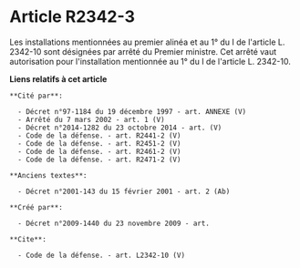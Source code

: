 # Article R2342-3

Les installations mentionnées au premier alinéa et au 1° du I de l'article L. 2342-10 sont désignées par arrêté du Premier
ministre. Cet arrêté vaut autorisation pour l'installation mentionnée au 1° du I de l'article L. 2342-10.

**Liens relatifs à cet article**

	**Cité par**:

	  - Décret n°97-1184 du 19 décembre 1997 - art. ANNEXE (V)
	  - Arrêté du 7 mars 2002 - art. 1 (V)
	  - Décret n°2014-1282 du 23 octobre 2014 - art. (V)
	  - Code de la défense. - art. R2441-2 (V)
	  - Code de la défense. - art. R2451-2 (V)
	  - Code de la défense. - art. R2461-2 (V)
	  - Code de la défense. - art. R2471-2 (V)

	**Anciens textes**:

	  - Décret n°2001-143 du 15 février 2001 - art. 2 (Ab)

	**Créé par**:

	  - Décret n°2009-1440 du 23 novembre 2009 - art.

	**Cite**:

	  - Code de la défense. - art. L2342-10 (V)
